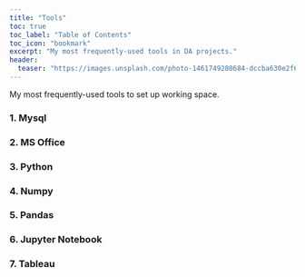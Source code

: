 ```yaml
---
title: "Tools"
toc: true
toc_label: "Table of Contents"
toc_icon: "bookmark"
excerpt: "My most frequently-used tools in DA projects."
header:
  teaser: "https://images.unsplash.com/photo-1461749280684-dccba630e2f6?q=80&w=1469&auto=format&fit=crop&ixlib=rb-4.0.3&ixid=M3wxMjA3fDB8MHxwaG90by1wYWdlfHx8fGVufDB8fHx8fA%3D%3D"
---
```

My most frequently-used tools to set up working space.

### 1. Mysql
### 2. MS Office
### 3. Python
### 4. Numpy
### 5. Pandas
### 6. Jupyter Notebook
### 7. Tableau
